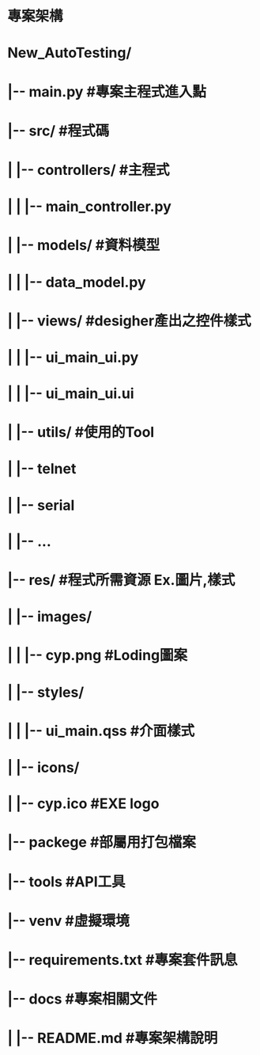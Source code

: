 # 專案架構
# New_AutoTesting/
#   |-- __main__.py                     #專案主程式進入點
#   |-- src/                            #程式碼
#   |    |-- controllers/               #主程式
#   |    |    |-- main_controller.py
#   |    |-- models/                    #資料模型
#   |    |    |-- data_model.py
#   |    |-- views/                     #desigher產出之控件樣式
#   |    |    |-- ui_main_ui.py
#   |    |    |-- ui_main_ui.ui
#   |    |-- utils/                     #使用的Tool
#   |         |-- telnet
#   |         |-- serial
#   |         |-- ...
#   |-- res/                            #程式所需資源 Ex.圖片,樣式
#   |    |-- images/
#   |    |    |-- cyp.png               #Loding圖案
#   |    |-- styles/
#   |    |    |-- ui_main.qss           #介面樣式
#   |    |-- icons/
#   |         |-- cyp.ico               #EXE logo
#   |-- packege                         #部屬用打包檔案
#   |-- tools                           #API工具
#   |-- venv                            #虛擬環境
#   |-- requirements.txt                #專案套件訊息
#   |-- docs                            #專案相關文件
#   |    |-- README.md                  #專案架構說明